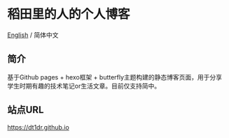# 稻田里的人的个人博客
<a href="/dt1dr/dt1dr.github.io/main/README.md">English</a> / 简体中文


## 简介
基于Github pages + hexo框架 + butterfly主题构建的静态博客页面，用于分享学生时期有趣的技术笔记or生活文章。目前仅支持简中。
## 站点URL
https://dt1dr.github.io